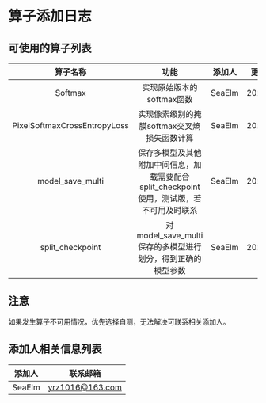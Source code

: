 # 算子添加日志

## 可使用的算子列表

|             算子名称             |                          功能                          |  添加人   |   更新日期    |
|:----------------------------:|:----------------------------------------------------:|:------:|:---------:|
|           Softmax            |                   实现原始版本的softmax函数                   | SeaElm | 2022.8.30 |  
| PixelSoftmaxCrossEntropyLoss |              实现像素级别的掩膜softmax交叉熵损失函数计算               | SeaElm | 2022.8.30 |
|       model_save_multi       | 保存多模型及其他附加中间信息，加载需要配合split_checkpoint使用，测试版，若不可用及时联系 | SeaElm | 2022.8.30 |
|       split_checkpoint       |        对model_save_multi保存的多模型进行划分，得到正确的模型参数         | SeaElm | 2022.8.30 |

## 注意

如果发生算子不可用情况，优先选择自测，无法解决可联系相关添加人。

## 添加人相关信息列表

|  添加人   |      联系邮箱       |
|:------:|:---------------:|
| SeaElm | yrz1016@163.com |


